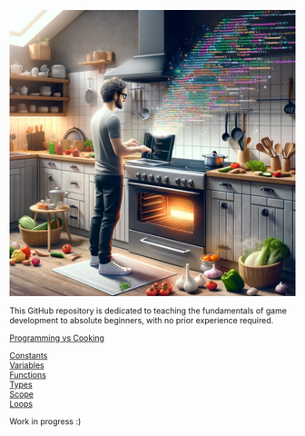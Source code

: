 ![programming vs cooking](img/programming_vs_cooking.webp)

This GitHub repository is dedicated to teaching the fundamentals of game development to absolute beginners, with no prior experience required.

[Programming vs Cooking](csharp/programming_vs_cooking.md)

[Constants](csharp/constants.md)\
[Variables](csharp/variables.md)\
[Functions](csharp/functions.md)\
[Types](csharp/types.md)\
[Scope](csharp/scope.md)\
[Loops](csharp/loops.md)

Work in progress :)